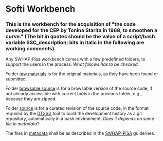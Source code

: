 # Softi Workbench

### This is the workbench for the acquisition of "the code developed for the CEP by Tonina Starita in 1968, to smoothen a curve." (The bit in quotes should be the value of a script/bash variable $SC_description; bits in italic in the following are working comments). 

Any SWHAP-Pisa workbench comes with a few predefined folders, to support the users in the process. *What follows has to be checked.*

Folder [raw materials](./raw_material) is for the original materials, as they have been found or submitted.

Folder [browsable source](./browsable_source) is for a browsable version of the source code, if not already accessible with current tools in the previous folder, e.g., because they are zipped.

Folder [source](./source) is for a curated revision of the source code, in the format required by the [DT2SG](https://github.com/Unipisa/DIUNIPI-SWH-SSGC) tool to build the development history as a git repository, automatically in a bash environment. *Does it depends on some file in metadata?*

The files in [metadata](/.metadata) shall be as described in the [SWHAP-PISA](https://github.com/Unipisa/SWHAP-DT2SG) guidelines.